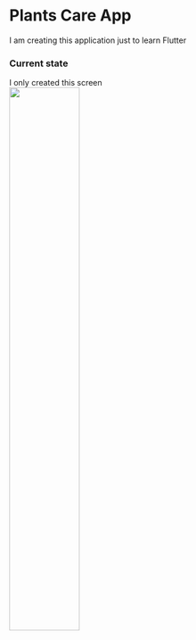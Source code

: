 # Plants Care App

I am creating this application just to learn Flutter

### Current state
I only created this screen  
<img src="https://i.imgur.com/hv8mJFr.png" width="50%">
